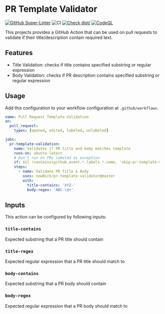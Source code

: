 # PR Template Validator

[![GitHub Super-Linter](https://github.com/actions/typescript-action/actions/workflows/linter.yml/badge.svg)](https://github.com/super-linter/super-linter)
![CI](https://github.com/actions/typescript-action/actions/workflows/ci.yml/badge.svg)
[![Check dist/](https://github.com/actions/typescript-action/actions/workflows/check-dist.yml/badge.svg)](https://github.com/actions/typescript-action/actions/workflows/check-dist.yml)
[![CodeQL](https://github.com/actions/typescript-action/actions/workflows/codeql-analysis.yml/badge.svg)](https://github.com/actions/typescript-action/actions/workflows/codeql-analysis.yml)

This projects provides a GitHub Action that can be used on pull requests to validate if their title/description contain
required text.

## Features

- Title Validation: checks if title contains specified substring or regular expression
- Body Validation: checks if PR description contains specified substring or regular expression

## Usage

Add this configuration to your workflow configuration at `.github/workflows`.

```yaml
name: Pull Request Template Validation
on:
  pull_request:
    types: [opened, edited, labeled, unlabeled]

jobs:
  pr-template-validation:
    name: Validates if PR title and body matches template
    runs-on: ubuntu-latest
    # Don't run on PRs labeled as exception
    if: ${{ !contains(github.event.*.labels.*.name, 'skip-pr-template-validation') }}
    steps:
      - name: Validate PR Title & Body
        uses: nowNick/pr-template-validator@master
        with:
          title-contains: 'XYZ-'
          body-regex: 'ABC-\d+'
```

## Inputs

This action can be configured by following inputs:

### `title-contains`

Expected substring that a PR title should contain

### `title-regex`

Expected regular expression that a PR title should match to

### `body-contains`

Expected substring that a PR body should contain

### `body-regex`

Expected regular expression that a PR body should match to

